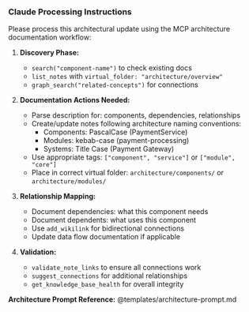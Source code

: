 ### Claude Processing Instructions

Please process this architectural update using the MCP architecture documentation workflow:

1. **Discovery Phase:**
   - `search("component-name")` to check existing docs
   - `list_notes` with `virtual_folder: "architecture/overview"`
   - `graph_search("related-concepts")` for connections

2. **Documentation Actions Needed:**
   - Parse description for: components, dependencies, relationships
   - Create/update notes following architecture naming conventions:
     * Components: PascalCase (PaymentService)
     * Modules: kebab-case (payment-processing)  
     * Systems: Title Case (Payment Gateway)
   - Use appropriate tags: `["component", "service"]` or `["module", "core"]`
   - Place in correct virtual folder: `architecture/components/` or `architecture/modules/`

3. **Relationship Mapping:**
   - Document dependencies: what this component needs
   - Document dependents: what uses this component
   - Use `add_wikilink` for bidirectional connections
   - Update data flow documentation if applicable

4. **Validation:**
   - `validate_note_links` to ensure all connections work
   - `suggest_connections` for additional relationships
   - `get_knowledge_base_health` for overall integrity

**Architecture Prompt Reference:** @templates/architecture-prompt.md